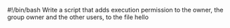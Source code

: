 #!/bin/bash
Write a script that adds execution permission to the owner, the group owner and the other users, to the file hello
